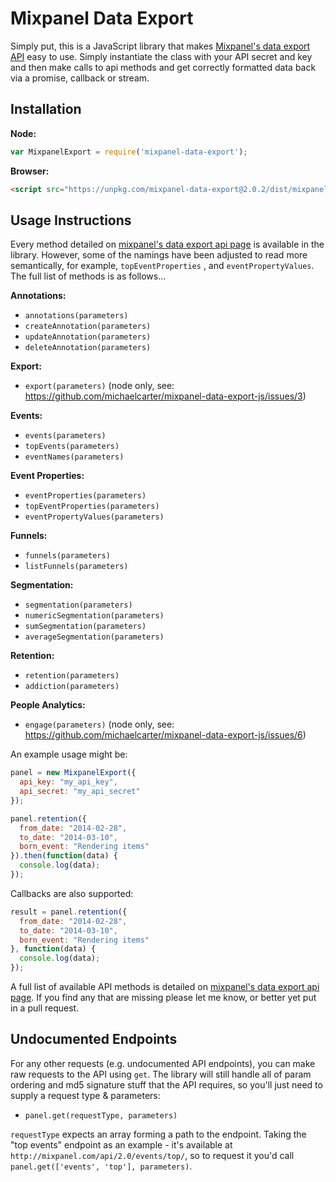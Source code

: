 Mixpanel Data Export
====================

Simply put, this is a JavaScript library that makes [Mixpanel's data export API](https://mixpanel.com/docs/api-documentation/data-export-api#libs-js) easy to use. Simply instantiate the class with your API secret and key and then make calls to api methods and get correctly formatted data back via a promise, callback or stream.

## Installation

**Node:**

```javascript
var MixpanelExport = require('mixpanel-data-export');
```

**Browser:**

```html
<script src="https://unpkg.com/mixpanel-data-export@2.0.2/dist/mixpanel_data_export.min.js"></script>
```

## Usage Instructions

Every method detailed on [mixpanel's data export api page](https://mixpanel.com/docs/api-documentation/data-export-api#libs-js) is available in the library. However, some of the namings have been adjusted to read more semantically, for example, `topEventProperties` , and `eventPropertyValues`. The full list of methods is as follows...

**Annotations:**
 - `annotations(parameters)`
 - `createAnnotation(parameters)`
 - `updateAnnotation(parameters)`
 - `deleteAnnotation(parameters)`

**Export:**
 - `export(parameters)` (node only, see: https://github.com/michaelcarter/mixpanel-data-export-js/issues/3)

**Events:**
 - `events(parameters)`
 - `topEvents(parameters)`
 - `eventNames(parameters)`

**Event Properties:**
 - `eventProperties(parameters)`
 - `topEventProperties(parameters)`
 - `eventPropertyValues(parameters)`

**Funnels:**
 - `funnels(parameters)`
 - `listFunnels(parameters)`

**Segmentation:**
 - `segmentation(parameters)`
 - `numericSegmentation(parameters)`
 - `sumSegmentation(parameters)`
 - `averageSegmentation(parameters)`

**Retention:**
 - `retention(parameters)`
 - `addiction(parameters)`

**People Analytics:**
 - `engage(parameters)` (node only, see: https://github.com/michaelcarter/mixpanel-data-export-js/issues/6)

An example usage might be:

```javascript
panel = new MixpanelExport({
  api_key: "my_api_key",
  api_secret: "my_api_secret"
});

panel.retention({
  from_date: "2014-02-28",
  to_date: "2014-03-10",
  born_event: "Rendering items"
}).then(function(data) {
  console.log(data);
});
```

Callbacks are also supported:

```javascript
result = panel.retention({
  from_date: "2014-02-28",
  to_date: "2014-03-10",
  born_event: "Rendering items"
}, function(data) {
  console.log(data);
});
```

A full list of available API methods is detailed on [mixpanel's data export api page](https://mixpanel.com/docs/api-documentation/data-export-api#libs-js). If you find any that are missing please let me know, or better yet put in a pull request.

## Undocumented Endpoints
For any other requests (e.g. undocumented API endpoints), you can make raw requests to the API using `get`. The library will still handle all of param ordering and md5 signature stuff that the API requires, so you'll just need to supply a request type & parameters:

 - `panel.get(requestType, parameters)`

 `requestType` expects an array forming a path to the endpoint. Taking the "top events" endpoint as an example - it's available at `http://mixpanel.com/api/2.0/events/top/`, so to request it you'd call `panel.get(['events', 'top'], parameters)`.

